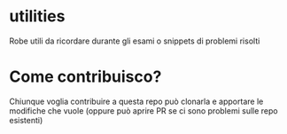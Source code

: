 # utilities
Robe utili da ricordare durante gli esami o snippets di problemi risolti

# Come contribuisco?
Chiunque voglia contribuire a questa repo può clonarla e apportare le modifiche che vuole (oppure può aprire PR se ci sono problemi sulle repo esistenti)
